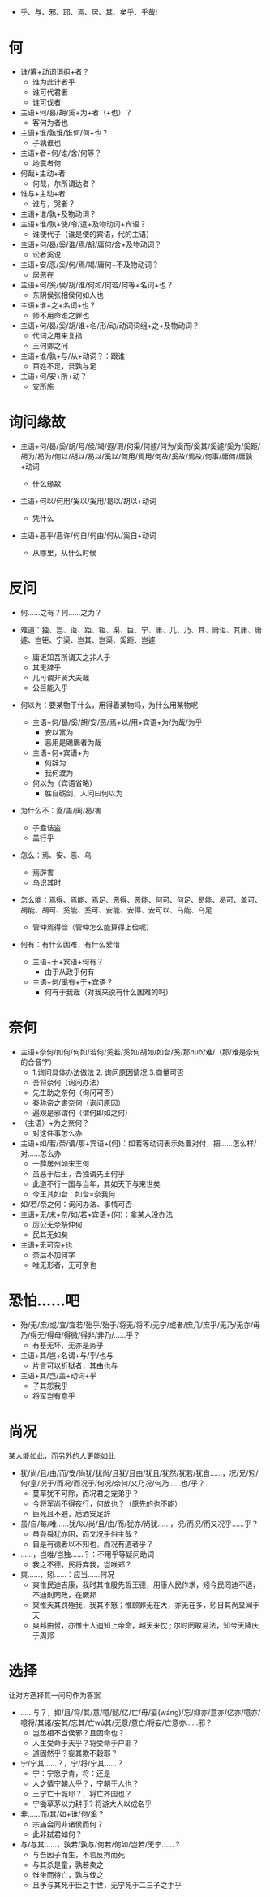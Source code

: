 * 乎、与、邪、耶、焉、居、其、矣乎、乎哉!
# 何
* 谁/筹+动词词组+者？
	* 谁为此计者乎
	* 谁可代君者
	* 谁可伐者
* 主语+何/曷/胡/奚+为+者（+也）？
	* 客何为者也
* 主语+谁/孰谁/谁何/何+也？
	* 子孰谁也
* 主语+者+何/谁/舍/何等？
	* 地震者何
* 何哉+主动+者
	* 何哉，尔所谓达者？
* 谁与+主动+者
	* 谁与，哭者？
* 主语+谁/孰+及物动词？
* 主语+谁/孰+使/令/遣+及物动词+宾语？
	* 谁使代子（谁是使的宾语，代的主语）
* 主语+何/曷/奚/谁/焉/胡/庸何/舍+及物动词？
	* 讼者奚说
* 主语+安/恶/奚/何/焉/竭/庸何+不及物动词？
	* 居恶在
* 主语+何/奚/侯/胡/谁/何如/何若/何等+名词+也？
	* 东阴侯张相侯何如人也
* 主语+谁+之+名词+也？
	* 师不用命谁之罪也
* 主语+何/曷/奚/胡/谁+名/形/动/动词词组+之+及物动词？
	* 代词之用来复指
	* 王何卿之问
* 主语+谁/孰+与/从+动词？：跟谁
	* 百姓不足，吾孰与足
* 主语+何/安+所+动？
	* 安所施

# 询问缘故
* 主语+何/曷/奚/胡/号/侯/竭/遐/瑕/何渠/何遽/何为/奚而/奚其/奚遽/奚为/奚距/胡为/曷为/何以/胡以/曷以/奚以/何用/焉用/何故/奚故/焉故/何事/庸何/庸孰+动词
	* 什么缘故
* 主语+何以/何用/奚以/奚用/曷以/胡以+动词
	* 凭什么

* 主语+恶乎/恶许/何自/何由/何从/奚自+动词
	* 从哪里，从什么时候

# 反问
* 何……之有？何……之为？
* 难道：独、岂、讵、距、钜、渠、巨、宁、庸、几、乃、其、庸讵、其庸、庸遽、岂钜、宁渠、岂其、岂渠、奚距、岂遽
	* 庸讵知吾所谓天之非人乎
	* 其无辞乎
	* 几可谓非贤大夫哉
	* 公巨能入乎
* 何以为：要某物干什么，用得着某物吗，为什么用某物呢
	* 主语+何/曷/奚/胡/安/恶/焉+以/用+宾语+为/为哉/为乎
		* 安以富为
		* 恶用是鶂鶂者为哉
	* 主语+何+宾语+为
		* 何辞为
		* 我何渡为
	* 何以为（宾语省略）
		* 胜自砺剑，人问曰何以为
* 为什么不：盍/盖/阖/曷/害
	* 子盍诘盗
	* 盖行乎
* 怎么：焉、安、恶、乌
	* 焉辟害
	* 乌识其时
* 怎么能：焉得、焉能、焉足、恶得、恶能、何可、何足、曷能、曷可、盖可、胡能、胡可、奚能、奚可、安能、安得、安可以、乌能、乌足
	* 管仲焉得俭（管仲怎么能算得上俭呢）

* 何有：有什么困难，有什么爱惜
	* 主语+于+宾语+何有？
		* 由于从政乎何有
	* 主语+何/奚有+于+宾语？
		* 何有于我哉（对我来说有什么困难的吗）

# 奈何
* 主语+奈何/如何/何如/若何/奚若/奚如/胡如/如台/奚/那nuò/难/（那/难是奈何的合音字）
	* 1.询问具体办法做法 2. 询问原因情况 3.商量可否
	* 吾将奈何（询问办法）
	* 先生助之奈何（询问可否）
	* 秦称帝之害奈何（询问原因）
	* 遍观是邪谓何（谓何即如之何）
* （主语）+为之奈何？
	* 对这件事怎么办
* 主语+如/若/奈/谓/那+宾语+(何)：如若等动词表示处置对付，把……怎么样/对……怎么办
	* 一薛居州如宋王何
	* 虽恶于后王，吾独谓先王何乎
	* 此道不行一国与当年，其如天下与来世矣
	* 今王其如台：如台=奈我何
* 如/若/奈之何：询问办法、事情可否
* 主语+无/末+奈/如/若+宾语+(何)：拿某人没办法
	* 厉公无奈祭仲何
	* 民其无如矣
* 主语+无可奈+也
	* 奈后不加何字
	* 唯无形者，无可奈也


#  恐怕……吧
* 殆/无/庶/或/宜/宜若/殆乎/殆于/将无/将不/无宁/或者/庶几/庶乎/无乃/无亦/毋乃/得无/得毋/得微/得非/非乃/……乎？
	* 有基无坏，无亦是务乎
* 主语+其/岂+名谓+与/乎/也与
	* 片言可以折狱者，其由也与
* 主语+其/岂/盖+动词+乎
	* 子其怨我乎
	* 将军岂有意乎

# 尚况
某人能如此，而另外的人更能如此
* 犹/尚/且/由/而/安/尚犹/犹尚/且犹/且由/犹且/犹然/犹若/犹自……，况/兄/矧/何/皇/况于/而况/而况于/何况/奈何/又乃况/何乃……也/乎？
	* 蔓草犹不可除，而况君之宠弟乎？
	* 今将军尚不得夜行，何故也？（原先的也不能）
	* 臣死且不避，巵酒安足辞
* 虽/自/每/唯……犹/以/尚/且/由/而/犹亦/尚犹……，况/而况/而又况乎……乎？
	* 虽尧舜犹亦困，而又况乎俗主哉？
	* 自是有德者以不知也，而况有道者乎？
* ……，岂唯/岂独……？：不用乎等疑问助词
	* 我之不德，民将弃我，岂唯郑？
* 爽……，矧……：应当……何况
	* 爽惟民迪吉康，我时其惟殷先哲王德，用康人民作求，矧今民罔迪不适，不迪則罔政，在厥邦
	* 爽惟天其罚殛我，我其不怒；惟顾罪无在大，亦无在多，矧日其尚显闻于天
	* 爽邦由哲，亦惟十人迪知上帝命，越天来忱 ; 尔时罔敢易法，知今天降庆于周邦

# 选择
让对方选择其一问句作为答案
* ……与？，抑/且/将/其/意/噫/懿/亿/亡/毋/妄(wáng)/忘/抑亦/意亦/亿亦/噫亦/噫将/其诸/妄其/忘其/亡wú其/无意/意亡/将妄/亡意亦……邪？
	* 岂丞相不当侯邪？且固命也？
	* 人生受命于天乎？将受命于户耶？
	* 道固然乎？妄其欺不穀耶？
* 宁/宁其……？，宁/将/宁其……？
	* 宁：宁愿宁肯，将：还是
	* 人之情宁朝人乎？，宁朝于人也？
	* 王宁亡十城耶？，将亡齐国也？
	* 宁锄草茅以力耕乎? 将游大人以成名乎
* 非……而/其/如+谁/何/奚？
	* 宗庙会同非诸侯而何？
	* 此非弑君如何？
* 与/与其……，孰若/孰与/何若/何如/岂若/无宁……？
	* 与吾因子而生，不若反拘而死
	* 与其杀是童，孰若卖之
	* 惟坐而待亡，孰与伐之
	* 且予与其死于臣之手世，无宁死于二三子之手乎



